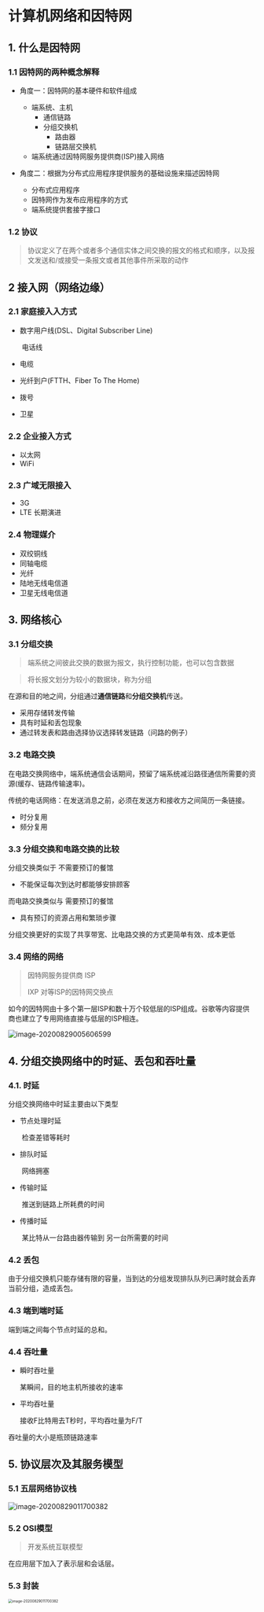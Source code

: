# 计算机网络和因特网

## 1. 什么是因特网

### 1.1 因特网的两种概念解释

- 角度一：因特网的基本硬件和软件组成	
  - 端系统、主机
    - 通信链路
    - 分组交换机
      - 路由器
      - 链路层交换机
  - 端系统通过因特网服务提供商(ISP)接入网络

- 角度二：根据为分布式应用程序提供服务的基础设施来描述因特网
  - 分布式应用程序
  - 因特网作为发布应用程序的方式
  - 端系统提供套接字接口

### 1.2 协议

>  协议定义了在两个或者多个通信实体之间交换的报文的格式和顺序，以及报文发送和/或接受一条报文或者其他事件所采取的动作

## 2 接入网（网络边缘）

### 2.1 家庭接入入方式

- 数字用户线(DSL、Digital Subscriber Line) 

  ​	电话线

- 电缆

- 光纤到户(FTTH、Fiber To The Home)

- 拨号

- 卫星

### 2.2 企业接入方式

- 以太网
- WiFi

### 2.3 广域无限接入

- 3G
- LTE 长期演进

### 2.4 物理媒介

- 双绞铜线
- 同轴电缆
- 光纤
- 陆地无线电信道
- 卫星无线电信道

## 3. 网络核心

### 3.1 分组交换

> 端系统之间彼此交换的数据为报文，执行控制功能，也可以包含数据

> 将长报文划分为较小的数据块，称为分组

在源和目的地之间，分组通过**通信链路**和**分组交换机**传送。

- 采用存储转发传输
- 具有时延和丢包现象
- 通过转发表和路由选择协议选择转发链路（问路的例子）

### 3.2 电路交换

在电路交换网络中，端系统通信会话期间，预留了端系统减沿路径通信所需要的资源(缓存、链路传输速率)。

传统的电话网络：在发送消息之前，必须在发送方和接收方之间简历一条链接。

- 时分复用
- 频分复用

### 3.3 分组交换和电路交换的比较

分组交换类似于 不需要预订的餐馆

- 不能保证每次到达时都能够安排顾客

而电路交换类似与 需要预订的餐馆

- 具有预订的资源占用和繁琐步骤

分组交换更好的实现了共享带宽、比电路交换的方式更简单有效、成本更低

### 3.4 网络的网络

> 因特网服务提供商 ISP
>
> IXP 对等ISP的因特网交换点

如今的因特网由十多个第一层ISP和数十万个较低层的ISP组成。谷歌等内容提供商也建立了专用网络直接与低层的ISP相连。

![image-20200829005606599](C:\Users\Machenike\Desktop\计算机网络\ISP.png)

## 4. 分组交换网络中的时延、丢包和吞吐量

### 4.1. 时延

分组交换网络中时延主要由以下类型

- 节点处理时延

  ​    检查差错等耗时

- 排队时延

  ​    网络拥塞

- 传输时延

  ​    推送到链路上所耗费的时间

- 传播时延

  ​    某比特从一台路由器传输到 另一台所需要的时间

### 4.2 丢包

由于分组交换机只能存储有限的容量，当到达的分组发现排队队列已满时就会丢弃当前分组，造成丢包。

### 4.3 端到端时延

端到端之间每个节点时延的总和。

### 4.4 吞吐量

- 瞬时吞吐量

  某瞬间，目的地主机所接收的速率

- 平均吞吐量

  接收F比特用去T秒时，平均吞吐量为F/T

吞吐量的大小是瓶颈链路速率

## 5. 协议层次及其服务模型

### 5.1 五层网络协议栈

![image-20200829011700382](images\5层协议栈.png)

### 5.2 OSI模型

> 开发系统互联模型

在应用层下加入了表示层和会话层。

### 5.3 封装

<img src="images\封装.jpg" alt="image-20200829011700382" style="zoom:50%;" />